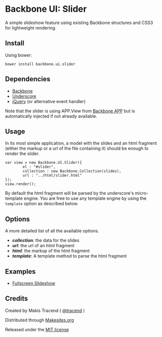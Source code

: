 # Backbone UI: Slider

A simple slideshow feature using existing Backbone structures and CSS3 for lightweight rendering. 


## Install

Using bower: 
```
bower install backbone.ui.slider
```

## Dependencies

* [Backbone](http://backbonejs.org/)
* [Underscore](http://underscorejs.org/)
* [jQuery](http://jquery.com/) (or alternative event handler)

Note that the slider is using APP.View from [Backbone APP](http://github.com/makesites/backbone-app) but is automatically injected if not already available. 


## Usage

In its most simple application, a model with the slides and an html fragment (either the markup or a url of the file containing it) should be enough to render the slider. 

```
var view = new Backbone.UI.Slider({
		el : "#slider", 
		collection : new Backbone.Collection(slides),
		url : "../html/slider.html"
});
view.render();
```
By default the html fragment will be parsed by the underscore's micro-template engine.  You are free to use any template engine by using the ```template``` option as described below. 


## Options

A more detailed list of all the available options. 

* ***collection***: the data for the slides
* ***url***: the url of an html fragment
* ***html***: the markup of the html fragment
* ***template***: A template method to parse the html fragment


## Examples 

* [Fullscreen Slideshow](http://rawgithub.com/backbone-ui/slider/master/_examples/fullscreen.html)


## Credits

Created by Makis Tracend ( [@tracend](http://github.com/tracend) )

Distributed through [Makesites.org](http://makesites.org/)

Released under the [MIT license](http://makesites.org/licenses/MIT)

